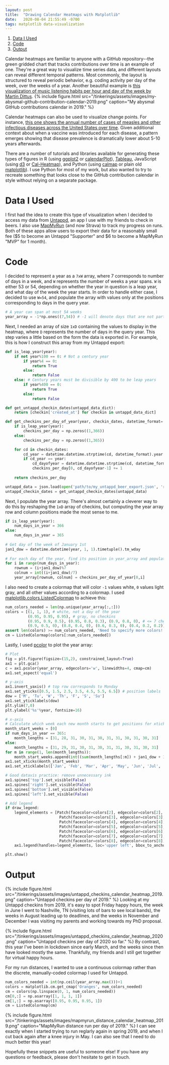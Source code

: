 ```yaml
---
layout: post
title:  "Drawing Calendar Heatmaps with Matplotlib"
date:   2020-08-04 21:55:49 -0700
tags: matplotlib data-visualization
---
```

1. [Data I Used](#data-i-used)
2. [Code](#code)
3. [Output](#output)

Calendar heatmaps are familiar to anyone with a GitHub repository--the green gridded chart that tracks contributions over time is an example of one. They're a great way to visualize time series data, and different layouts can reveal different temporal patterns. Most commonly, the layout is structured to reveal periodic behavior, e.g. coding activity per day of the week, over the weeks of a year. Another beautiful example is [this visualization of music listening habits per hour and day of the week by Martin Dittus](http://dekstop.de/weblog/2011/09/lastfm_heatmap_calendars/).
{%
    include figure.html 
    src="/tinkerings/assets/images/my-abysmal-github-contribution-calendar-2019.png" 
    caption="My abysmal GitHub contributions calendar in 2019."
%}

Calendar heatmaps can also be used to visualize change points. For instance, [this one shows the annual number of cases of measles and other infectious diseases across the United States over time](http://graphics.wsj.com/infectious-diseases-and-vaccines/). Given additional context about when a vaccine was introduced for each disease, a pattern emerges showing that disease prevalence is dramatically lower about 5-10 years afterwards.

There are a number of tutorials and libraries available for generating these types of figures in R (using [ggplot2](https://towardsdatascience.com/time-series-calendar-heatmaps-9f576578fcfe) or [calendarPlot](https://www.rdocumentation.org/packages/openair/versions/2.7-4/topics/calendarPlot)), [Tableau](https://www.edupristine.com/blog/how-to-create-calendar-heat-maps-in-tableau), JavaScript (using [d3](https://blog.risingstack.com/tutorial-d3-js-calendar-heatmap/) or [Cal-Heatmap](https://cal-heatmap.com/)), and Python (using [calmap](https://pythonhosted.org/calmap/) or plain old [matplotlib](https://stackoverflow.com/questions/32485907/matplotlib-and-numpy-create-a-calendar-heatmap)). I use Python for most of my work, but also wanted to try to recreate something that looks close to the GitHub contribution calendar in style without relying on a separate package.

# Data I Used
I first had the idea to create this type of visualization when I decided to access my data from [Untappd](https://untappd.com/home), an app I use with my friends to check in beers. I also use [MapMyRun](https://www.mapmyrun.com/us/) (and now Strava) to track my progress on runs. Both of these apps allow users to export their data for a reasonably small fee ($5 to become an Untappd "Supporter" and $6 to become a MapMyRun "MVP" for 1 month).

# Code
I decided to represent a year as a `7xW` array, where 7 corresponds to number of days in a week, and `W` represents the number of weeks a year spans. `W` is either 53 or 54, depending on whether the year in question is a leap year, and what day of the week the year starts. In order to handle either case, I decided to use `W=54`, and populate the array with values only at the positions corresponding to days in the query year.
```python
# A year can span at most 54 weeks
year_array = -1*np.ones((7,54)) # -1 will denote days that are not part of the query year    
```

Next, I needed an array of size `1xD` containing the values to display in the heatmap, where `D` represents the number of days in the query year. This step varies a little based on the form the data is exported in. For example, this is how I construct this array from my Untappd export:
```python
def is_leap_year(year):
    if not year%100 == 0: # Not a century year
        if year%4 == 0:
            return True
        else:
            return False
    else: # Century years must be divisible by 400 to be leap years
        if year%400 == 0:
            return True
        else:
            return False

def get_untappd_checkin_dates(untappd_data_dict):
    return [checkin['created_at'] for checkin in untappd_data_dict]

def get_checkins_per_day_of_year(year, checkin_dates, datetime_format='%Y-%m-%d %H:%M:%S'):
    if is_leap_year(year):
        checkins_per_day = np.zeros((1,366))
    else:
        checkins_per_day = np.zeros((1,365))

    for cd in checkin_dates:
        cd_year = datetime.datetime.strptime(cd, datetime_format).year
        if cd_year == year:
            cd_dayofyear = datetime.datetime.strptime(cd, datetime_format).timetuple().tm_yday
            checkins_per_day[0, cd_dayofyear-1] += 1
    
    return checkins_per_day
```
```python
untappd_data = json.load(open('path/to/my_untappd_beer_export.json', 'r'))
untappd_checkin_dates = get_untappd_checkin_dates(untappd_data)    
```

Next, I populate the year array. There's almost certainly a cleverer way to do this by reshaping the `1xD` array of checkins, but computing the year array row and column positions made the most sense to me.
```python
if is_leap_year(year):
    num_days_in_year = 366
else:
    num_days_in_year = 365
    
# Get day of the week of January 1st
jan1_dow = datetime.datetime(year, 1, 1).timetuple().tm_wday
    
# For each day of the year, find its position in year_array and populate with number of checkins for that day
for i in range(num_days_in_year):
    rownum = (i+jan1_dow)%7
    colnum = int((i+jan1_dow)/7)
    year_array[rownum, colnum] = checkins_per_day_of_year[0,i]
```

I also need to create a colormap that will color `-1` values white, `0` values light gray, and all other values according to a colormap. I used [matplotlib.colors.ListedColormap](https://matplotlib.org/3.3.0/api/_as_gen/matplotlib.colors.ListedColormap.html) to achieve this:
```python
num_colors_needed = len(np.unique(year_array[:,:]))
colors = [(1, 1, 1), # white, not a day of the year
          (0.95, 0.95, 0.95), # gray, no checkins
          (0.95, 0.9, 0.5), (0.95, 0.8, 0.3), (0.9, 0.8, 0), # <= 7 checkins per day
          (0.9, 0.5, 0), (0.8, 0.4, 0), (0.6, 0.3, 0), (0.4, 0.2, 0.2)]
assert len(colors) >= num_colors_needed, 'Need to specify more colors!'
cm = ListedColormap(colors[:num_colors_needed])
```
Lastly, I used [pcolor](https://matplotlib.org/3.3.0/api/_as_gen/matplotlib.pyplot.pcolor.html) to plot the year array:
```python
# Plot
fig = plt.figure(figsize=(15,2), constrained_layout=True)
ax1 = plt.gca()
c = ax1.pcolor(year_array, edgecolors='w', linewidths=4, cmap=cm)
ax1.set_aspect('equal')

# y-axis
ax1.invert_yaxis() # top row corresponds to Monday
ax1.set_yticks([0.5, 1.5, 2.5, 3.5, 4.5, 5.5, 6.5]) # position labels
dow = ['M', 'Tu', 'W', 'Th', 'F', 'S', 'Su']
ax1.set_yticklabels(dow)
plt.ylim(7,0)
plt.ylabel('%s'%year, fontsize=16)

# x-axis
# Calculate which week each new month starts to get positions for xticks
month_start_weeks = [0]
if num_days_in_year == 365:
    month_lengths = [31, 28, 31, 30, 31, 30, 31, 31, 30, 31, 30, 31]
else:
    month_lengths = [31, 29, 31, 30, 31, 30, 31, 31, 30, 31, 30, 31]
for m in range(1, len(month_lengths)):
    month_start_weeks.append(int((sum(month_lengths[:m]) + jan1_dow + 1)/7))
ax1.set_xticks(month_start_weeks)
ax1.set_xticklabels(['Jan', 'Feb', 'Mar', 'Apr', 'May', 'Jun', 'Jul', 'Aug', 'Sep', 'Oct', 'Nov', 'Dec'], ha = 'left')

# Good datavis practice: remove unnecessary ink
ax1.spines['top'].set_visible(False)
ax1.spines['right'].set_visible(False)
ax1.spines['bottom'].set_visible(False)
ax1.spines['left'].set_visible(False)

# Add legend
if draw_legend:
    legend_elements = [Patch(facecolor=colors[2], edgecolor=colors[2], label='1'),
                        Patch(facecolor=colors[3], edgecolor=colors[3], label='2'),
                        Patch(facecolor=colors[4], edgecolor=colors[4], label='3'),
                        Patch(facecolor=colors[5], edgecolor=colors[5], label='4'),
                        Patch(facecolor=colors[6], edgecolor=colors[6], label='5'),
                        Patch(facecolor=colors[7], edgecolor=colors[7], label='6'),
                        Patch(facecolor=colors[8], edgecolor=colors[8], label='7'),]
    ax1.legend(handles=legend_elements, loc='upper left', bbox_to_anchor=(1, 1.1), frameon=False, title=legend_title)

plt.show()
```
# Output
{%
    include figure.html 
    src="/tinkerings/assets/images/untappd_checkins_calendar_heatmap_2019.png" 
    caption="Untappd checkins per day of 2019."
%}
Looking at my Untappd checkins from 2019, it's easy to spot Friday happy hours, the week in June I went to Nashville, TN (visiting lots of bars to see local bands), the weeks in August leading up to deadlines, and the weeks in November and December I was visiting my parents and working towards my PhD proposal.

{%
    include figure.html 
    src="/tinkerings/assets/images/untappd_checkins_calendar_heatmap_2020.png" 
    caption="Untappd checkins per day of 2020 so far."
%}
By contrast, this year I've been in lockdown since early March, and the weeks since then have looked mostly the same. Thankfully, my friends and I still get together for virtual happy hours.

For my run distances, I wanted to use a continuous colormap rather than the discrete, manually-coded colormap I used for Untappd.
```python
num_colors_needed = int(np.ceil(year_array.max()))+1
colors = matplotlib.cm.get_cmap('Oranges', num_colors_needed)
cm = colors(np.linspace(0, 1, num_colors_needed))
cm[0,:] = np.asarray([1, 1, 1, 1])
cm[1,:] = np.asarray([0.95, 0.95, 0.95, 1])
cm = ListedColormap(cm)
  ```
{%
    include figure.html 
    src="/tinkerings/assets/images/mapmyrun_distance_calendar_heatmap_2019.png" 
    caption="MapMyRun distance run per day of 2019."
%}
I can see exactly when I started trying to run reglarly again in spring 2019, and when I cut back again after a knee injury in May. I can also see that I need to do much better this year!

Hopefully these snippets are useful to someone else! If you have any questions or feedback, please don't hesitate to get in touch.
